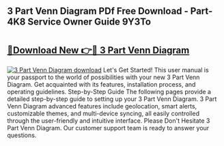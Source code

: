 ## 3 Part Venn Diagram PDf Free Download - Part-4K8 Service Owner Guide 9Y3To

# <h2><a href="http://dfoqflt.blite.top/?on=3+Part+Venn+Diagram">🔗Download New 👉🔴 3 Part Venn Diagram</a></h2>

[![3 Part Venn Diagram download](https://i.imgur.com/lujVjoI.png)](http://dfoqflt.blite.top/?on=3+Part+Venn+Diagram)
Let's Get Started! This user manual is your passport to the world of possibilities with your new 3 Part Venn Diagram. Get acquainted with its features, installation process, and operating guidelines. Step-by-Step Guide The following pages provide a detailed step-by-step guide to setting up your 3 Part Venn Diagram. 3 Part Venn Diagram advanced features include geolocation, smart alerts, customizable themes, and multi-device syncing, all easily controlled through the user-friendly and intuitive interface. Please Don't Hesitate 3 Part Venn Diagram. Our customer support team is ready to answer your questions.
